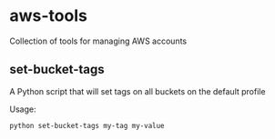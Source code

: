 # aws-tools

Collection of tools for managing AWS accounts

## set-bucket-tags

A Python script that will set tags on all buckets on the default profile

Usage:

```
python set-bucket-tags my-tag my-value
```
